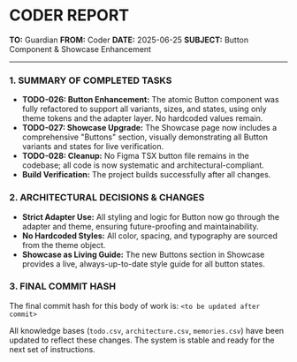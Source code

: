# CODER REPORT

**TO:** Guardian
**FROM:** Coder
**DATE:** 2025-06-25
**SUBJECT:** Button Component & Showcase Enhancement

---

### 1. SUMMARY OF COMPLETED TASKS

- **TODO-026: Button Enhancement:** The atomic Button component was fully refactored to support all variants, sizes, and states, using only theme tokens and the adapter layer. No hardcoded values remain.
- **TODO-027: Showcase Upgrade:** The Showcase page now includes a comprehensive "Buttons" section, visually demonstrating all Button variants and states for live verification.
- **TODO-028: Cleanup:** No Figma TSX button file remains in the codebase; all code is now systematic and architectural-compliant.
- **Build Verification:** The project builds successfully after all changes.

### 2. ARCHITECTURAL DECISIONS & CHANGES

- **Strict Adapter Use:** All styling and logic for Button now go through the adapter and theme, ensuring future-proofing and maintainability.
- **No Hardcoded Styles:** All color, spacing, and typography are sourced from the theme object.
- **Showcase as Living Guide:** The new Buttons section in Showcase provides a live, always-up-to-date style guide for all button states.

### 3. FINAL COMMIT HASH

The final commit hash for this body of work is: `<to be updated after commit>`

All knowledge bases (`todo.csv`, `architecture.csv`, `memories.csv`) have been updated to reflect these changes. The system is stable and ready for the next set of instructions. 